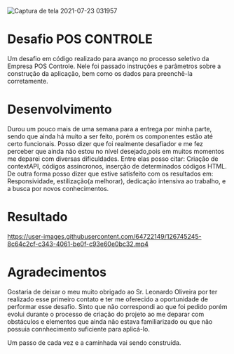 ![Captura de tela 2021-07-23 031957](https://user-images.githubusercontent.com/64722149/126745221-31a8baaf-86ac-4079-851d-21367d74a0e7.jpg)

# Desafio POS CONTROLE

Um desafio em código realizado para avanço no processo seletivo da Empresa POS Controle.
Nele foi passado instruções e parâmetros sobre a construção da aplicação, bem como os dados para preenchê-la corretamente.

# Desenvolvimento

Durou um pouco mais de uma semana para a entrega por minha parte, sendo que ainda há muito a ser feito, porém os componentes estão até certo funcionais.
Posso dizer que foi realmente desafiador e me fez perceber que ainda não estou no nível desejado,pois em muitos momentos me deparei com diversas dificuldades.
Entre elas posso citar: Criação de contextAPI, códigos assíncronos, inserção de determinados códigos HTML.
De outra forma posso dizer que estive satisfeito com os resultados em: Responsividade, estilização(a melhorar), dedicação intensiva ao trabalho, e a busca por novos conhecimentos.

# Resultado

https://user-images.githubusercontent.com/64722149/126745245-8c64c2cf-c343-4061-be0f-c93e60e0bc32.mp4

# Agradecimentos

Gostaria de deixar o meu muito obrigado ao Sr. Leonardo Oliveira por ter realizado esse primeiro contato e ter me oferecido a oportunidade de performar esse desafio.
Sinto que não correspondi ao que foi pedido porém evolui durante o processo de criação do projeto ao me deparar com obstáculos e elementos que ainda não estava familiarizado ou que não possuia connhecimento suficiente para aplicá-lo.

Um passo de cada vez e a caminhada vai sendo construída.
